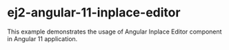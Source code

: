 # ej2-angular-11-inplace-editor
This example demonstrates the usage of Angular  Inplace Editor component in Angular 11 application.
